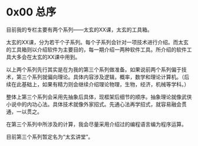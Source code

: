# 0x00 总序

目前我的专栏主要有两个系列——太玄的XX课，太玄的工具箱。

太玄的XX课，分为若干个子系列。每个子系列会针对一项技术进行介绍。而太玄的工具箱则以介绍软件为主要目的，每一期介绍一两种软件工具。所介绍的软件工具大多会在太玄的XX课中用到。

以上两个系列先行其实是在为我的第三个系列做准备。如果说前两个系列偏于技术，第三个系列就偏向理论。具体内容涉及逻辑，概率，数学和理论计算机。（后续在此基础上，如果有精力则会继续介绍理论物理，生物，经济，机械等学科。）

整体上第三个系列会采用先抽象后具体，现框架后细节的顺序。抽象理论就像武侠小说中的内功心法。具体技术就像外家招式。先通心法再学招式，就容易融会贯通，一以贯之。

在第三个系列中所涉及的计算，我会尽量采用介绍过的编程语言编为程序运算。

目前第三个系列暂定名为“太玄讲堂”。
